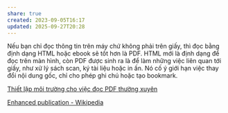 ```yaml
---
share: true
created: 2023-09-05T16:17
updated: 2025-09-27T20:28
---
```

Nếu bạn chỉ đọc thông tin trên máy chứ không phải trên giấy, thì đọc bằng định dạng HTML hoặc ebook sẽ tốt hơn là PDF. HTML mới là định dạng để đọc trên màn hình, còn PDF được sinh ra là để làm những việc liên quan tới giấy, như xử lý sách scan, ký tài liệu hoặc in ấn. Nó cố ý giới hạn việc thay đổi nội dung gốc, chỉ cho phép ghi chú hoặc tạo bookmark. 

[Thiết lập môi trường cho việc đọc PDF thường xuyên](./Thi%E1%BA%BFt%20l%E1%BA%ADp%20m%C3%B4i%20tr%C6%B0%E1%BB%9Dng%20cho%20vi%E1%BB%87c%20%C4%91%E1%BB%8Dc%20PDF%20th%C6%B0%E1%BB%9Dng%20xuy%C3%AAn.md)

[Enhanced publication - Wikipedia](https://en.wikipedia.org/wiki/Enhanced_publication)